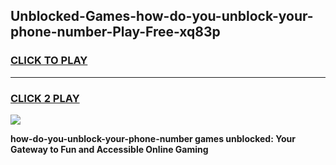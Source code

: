 
## Unblocked-Games-how-do-you-unblock-your-phone-number-Play-Free-xq83p
<h3>
<a href="https://premium76.site?title=how-do-you-unblock-your-phone-number&ref=21A">CLICK TO PLAY</a></h3>
<hr>

<h3>
<a href="https://premium76.site?title=how-do-you-unblock-your-phone-number&ref=21A">CLICK 2 PLAY</a>
  
</h3>

<a href="https://premium76.site?title=how-do-you-unblock-your-phone-number&ref=21A"><img src="https://clearcache.store/games.png"></a>


**how-do-you-unblock-your-phone-number games unblocked: Your Gateway to Fun and Accessible Online Gaming**
